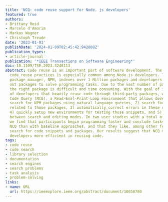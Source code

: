 ```yaml
---
title: 'NCQ: code reuse support for Node. js developers'
featured: true
authors:
- Brittany Reid
- Marcelo d'Amorim
- Markus Wagner
- Christoph Treude
date: '2023-01-01'
publishDate: '2024-01-09T02:45:42.942808Z'
publication_types:
- article-journal
publication: '*IEEE Transactions on Software Engineering*'
doi: 10.1109/TSE.2023.3248113
abstract: Code reuse is an important part of software development. The adoption of
  code reuse practices is especially common among Node.js developers. The Node.js
  package manager, NPM, indexes over 1 Million packages and developers often seek
  out packages to solve programming tasks. Due to the vast number of packages, selecting
  the right package is difficult and time consuming. With the goal of improving productivity
  of developers that heavily reuse code through third-party packages, we present Node
  Code Query (NCQ), a Read-Eval-Print-Loop environment that allows developers to 1)
  search for NPM packages using natural language queries, 2) search for code snippets
  related to those packages, 3) automatically correct errors in these code snippets,
  4) quickly setup new environments for testing those snippets, and 5) transition
  between search and editing modes. In two user studies with a total of 20 participants,
  we find that participants begin programming faster and conclude tasks faster with
  NCQ than with baseline approaches, and that they like, among other features, the
  search for code snippets and packages. Our results suggest that NCQ makes Node.js
  developers more efficient in reusing code.
tags:
- code reuse
- code search
- library selection
- documentation
- search engines
- search problems
- task analysis
- problem-solving
links:
- name: URL
  url: https://ieeexplore.ieee.org/abstract/document/10050780
---
```

